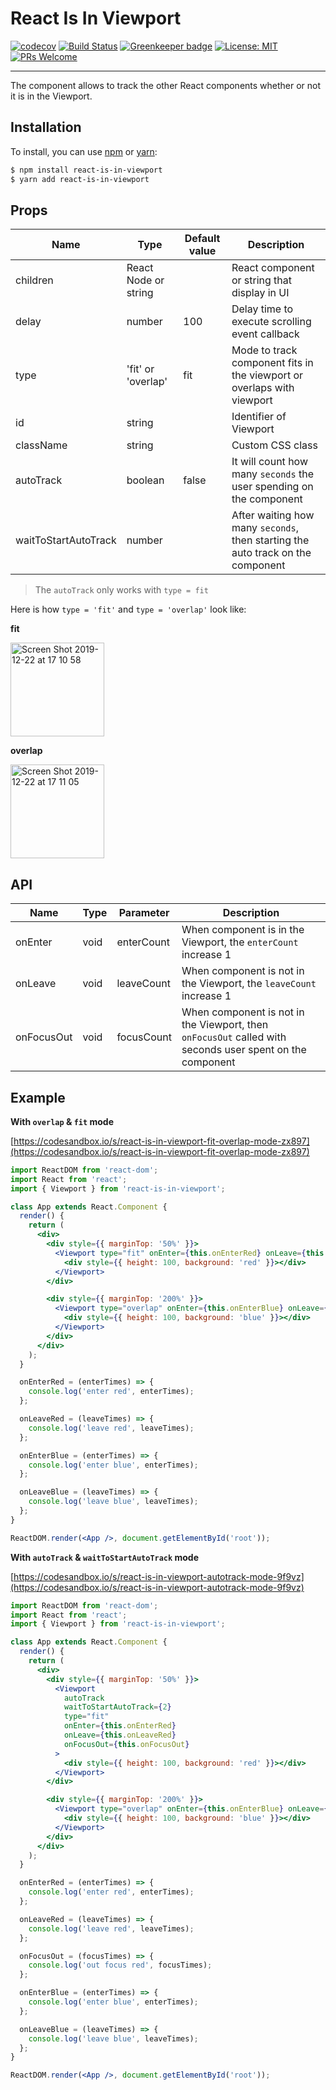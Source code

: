 # React Is In Viewport

[![codecov](https://codecov.io/gh/davidnguyen179/react-is-in-viewport/branch/master/graph/badge.svg)](https://codecov.io/gh/davidnguyen179/react-is-in-viewport) [![Build Status](https://travis-ci.com/davidnguyen179/react-is-in-viewport.svg?branch=master)](https://travis-ci.com/davidnguyen179/react-is-in-viewport) [![Greenkeeper badge](https://badges.greenkeeper.io/davidnguyen179/react-is-in-viewport.svg)](https://greenkeeper.io/) [![License: MIT](https://img.shields.io/badge/license-MIT-blue.svg)](https://github.com/davidnguyen179/react-is-in-viewport/blob/master/LICENSE) [![PRs Welcome](https://img.shields.io/badge/PRs-welcome-brightgreen.svg?style=flat-square)](http://makeapullrequest.com)

<hr />

The component allows to track the other React components whether or not it is in the Viewport.

## Installation

To install, you can use [npm](https://www.npmjs.com/) or [yarn](https://yarnpkg.com/lang/en/):

```bash
$ npm install react-is-in-viewport
$ yarn add react-is-in-viewport
```

## Props

| Name| Type  | Default value  | Description
|--|--|--|--|
| children | React Node or string |  | React component or string that display in UI  |
| delay | number  | 100  | Delay time to execute scrolling event callback |
| type | 'fit'  or  'overlap'  | fit  | Mode to track component fits in the viewport or overlaps with viewport |
| id | string  |  | Identifier of Viewport |
| className | string  |  | Custom CSS class |
| autoTrack | boolean  | false | It will count how many `seconds` the user spending on the component |
| waitToStartAutoTrack | number  |  | After waiting how many `seconds`, then starting the auto track on the component |

> The `autoTrack` only works with `type = fit`

Here is how `type = 'fit'` and `type = 'overlap'` look like:

**fit**

<img width="150" alt="Screen Shot 2019-12-22 at 17 10 58" src="https://user-images.githubusercontent.com/6290720/71319400-46a9dc00-24e1-11ea-81ee-85e1bd40ca08.png">

**overlap**

<img width="150" alt="Screen Shot 2019-12-22 at 17 11 05" src="https://user-images.githubusercontent.com/6290720/71319410-66d99b00-24e1-11ea-9fe9-96fc68d11aa2.png">


## API

| Name| Type  | Parameter  | Description
|--|--|--|--|
| onEnter | void  | enterCount  | When component is in the Viewport, the `enterCount` increase 1 |
| onLeave | void  | leaveCount  | When component is not in the Viewport, the `leaveCount` increase 1 |
| onFocusOut | void  | focusCount  | When component is not in the Viewport, then `onFocusOut` called with seconds user spent on the component |

## Example

**With `overlap` & `fit` mode**

[https://codesandbox.io/s/react-is-in-viewport-fit-overlap-mode-zx897](https://codesandbox.io/s/react-is-in-viewport-fit-overlap-mode-zx897)

```jsx
import ReactDOM from 'react-dom';
import React from 'react';
import { Viewport } from 'react-is-in-viewport';

class App extends React.Component {
  render() {
    return (
      <div>
        <div style={{ marginTop: '50%' }}>
          <Viewport type="fit" onEnter={this.onEnterRed} onLeave={this.onLeaveRed}>
            <div style={{ height: 100, background: 'red' }}></div>
          </Viewport>
        </div>

        <div style={{ marginTop: '200%' }}>
          <Viewport type="overlap" onEnter={this.onEnterBlue} onLeave={this.onLeaveBlue}>
            <div style={{ height: 100, background: 'blue' }}></div>
          </Viewport>
        </div>
      </div>
    );
  }

  onEnterRed = (enterTimes) => {
    console.log('enter red', enterTimes);
  };

  onLeaveRed = (leaveTimes) => {
    console.log('leave red', leaveTimes);
  };

  onEnterBlue = (enterTimes) => {
    console.log('enter blue', enterTimes);
  };

  onLeaveBlue = (leaveTimes) => {
    console.log('leave blue', leaveTimes);
  };
}

ReactDOM.render(<App />, document.getElementById('root'));
```

**With `autoTrack` & `waitToStartAutoTrack` mode**

[https://codesandbox.io/s/react-is-in-viewport-autotrack-mode-9f9vz](https://codesandbox.io/s/react-is-in-viewport-autotrack-mode-9f9vz)

```jsx
import ReactDOM from 'react-dom';
import React from 'react';
import { Viewport } from 'react-is-in-viewport';

class App extends React.Component {
  render() {
    return (
      <div>
        <div style={{ marginTop: '50%' }}>
          <Viewport
            autoTrack
            waitToStartAutoTrack={2}
            type="fit"
            onEnter={this.onEnterRed}
            onLeave={this.onLeaveRed}
            onFocusOut={this.onFocusOut}
          >
            <div style={{ height: 100, background: 'red' }}></div>
          </Viewport>
        </div>

        <div style={{ marginTop: '200%' }}>
          <Viewport type="overlap" onEnter={this.onEnterBlue} onLeave={this.onLeaveBlue}>
            <div style={{ height: 100, background: 'blue' }}></div>
          </Viewport>
        </div>
      </div>
    );
  }

  onEnterRed = (enterTimes) => {
    console.log('enter red', enterTimes);
  };

  onLeaveRed = (leaveTimes) => {
    console.log('leave red', leaveTimes);
  };

  onFocusOut = (focusTimes) => {
    console.log('out focus red', focusTimes);
  };

  onEnterBlue = (enterTimes) => {
    console.log('enter blue', enterTimes);
  };

  onLeaveBlue = (leaveTimes) => {
    console.log('leave blue', leaveTimes);
  };
}

ReactDOM.render(<App />, document.getElementById('root'));
```
